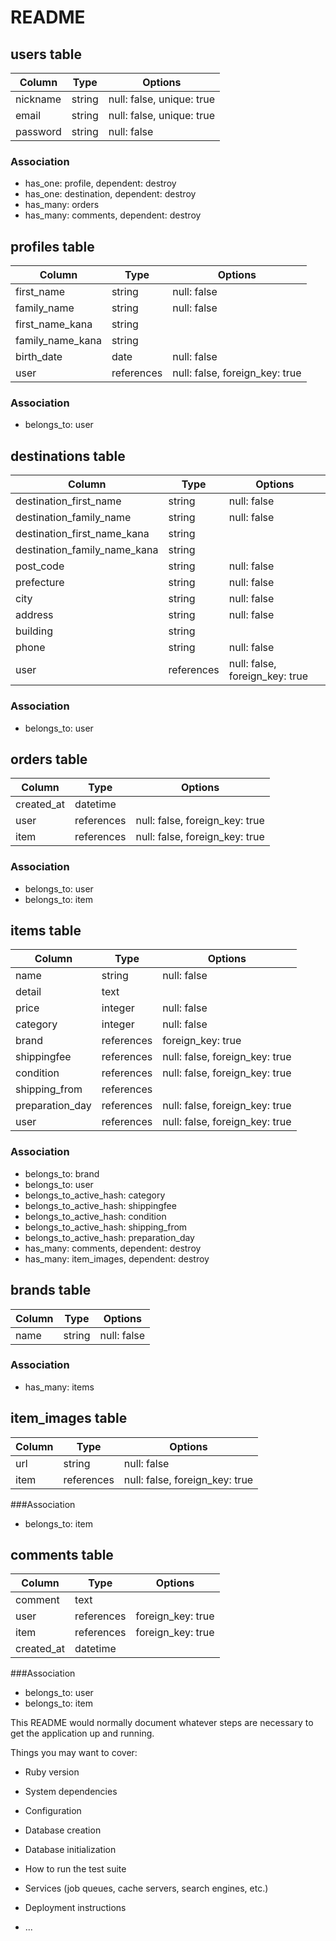# README


## users table

|Column|Type|Options|
|------|----| -------|
|nickname|string|null: false, unique: true|
|email|string|null: false, unique: true|
|password|string|null: false|

### Association
- has_one: profile, dependent: destroy
- has_one: destination, dependent: destroy
- has_many: orders
- has_many: comments, dependent: destroy


## profiles table

|Column|Type|Options|
|------|----|-------|
|first_name|string|null: false|
|family_name|string|null: false|
|first_name_kana|string||null: false|
|family_name_kana|string||null: false|
|birth_date|date|null: false|
|user|references|null: false, foreign_key: true|

### Association
- belongs_to: user


## destinations table

|Column|Type|Options|
|------|----|-------|
|destination_first_name|string|null: false|
|destination_family_name|string|null: false|
|destination_first_name_kana|string||null: false|
|destination_family_name_kana|string||null: false|
|post_code|string|null: false|
|prefecture|string|null: false|
|city|string|null: false|
|address|string|null: false|
|building|string||
|phone|string|null: false|
|user|references|null: false, foreign_key: true|

### Association
- belongs_to: user


## orders table
|Column|Type|Options|
|------|----|-------|
|created_at|datetime||
|user|references|null: false, foreign_key: true|
|item|references|null: false, foreign_key: true|

### Association
- belongs_to: user
- belongs_to: item


## items table

|Column|Type|Options|
|------|----|-------|
|name|string|null: false|
|detail|text||
|price|integer|null: false|
|category|integer|null: false|
|brand|references|foreign_key: true|
|shippingfee|references|null: false, foreign_key: true|
|condition|references|null: false, foreign_key: true|
|shipping_from|references||null: false, foreign_key: true|
|preparation_day|references|null: false, foreign_key: true|
|user|references|null: false, foreign_key: true|

### Association

- belongs_to: brand
- belongs_to: user
- belongs_to_active_hash: category
- belongs_to_active_hash: shippingfee
- belongs_to_active_hash: condition
- belongs_to_active_hash: shipping_from
- belongs_to_active_hash: preparation_day
- has_many: comments, dependent: destroy
- has_many: item_images, dependent: destroy


## brands table

|Column|Type|Options|
|------|----|-------|
|name|string|null: false|

### Association
- has_many: items


## item_images table

|Column|Type|Options|
|------|----|-------|
|url|string|null: false|
|item|references|null: false, foreign_key: true|

###Association

- belongs_to: item


## comments table

|Column|Type|Options|
|------|----|-------|
|comment|text||
|user|references|foreign_key: true|
|item|references|foreign_key: true|
|created_at|datetime||

###Association

- belongs_to: user
- belongs_to: item



This README would normally document whatever steps are necessary to get the
application up and running.

Things you may want to cover:

* Ruby version

* System dependencies

* Configuration

* Database creation

* Database initialization

* How to run the test suite

* Services (job queues, cache servers, search engines, etc.)

* Deployment instructions

* ...

